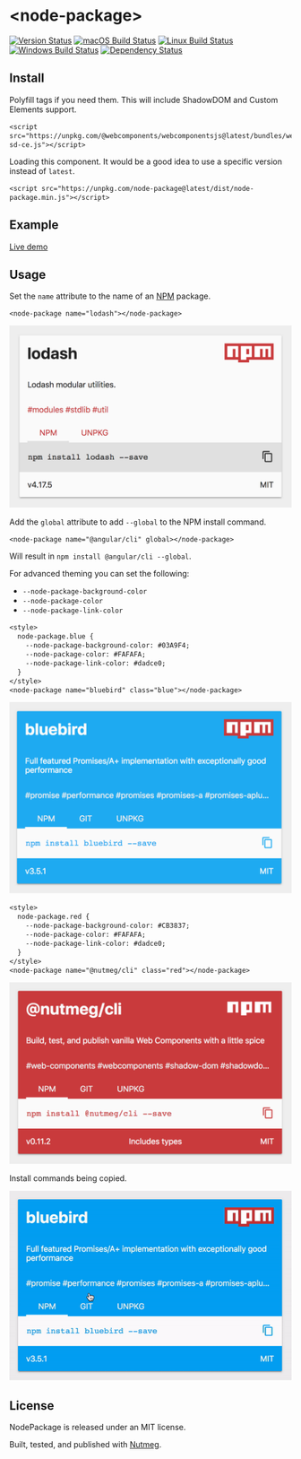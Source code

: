 &lt;node-package&gt;
====
[![Version Status](https://img.shields.io/npm/v/node-package.svg?style=flat&label=version&colorB=4bc524)](https://npmjs.com/package/node-package)
[![macOS Build Status](https://img.shields.io/circleci/project/github/abraham/node-package.svg?style=flat&label=macos)](https://circleci.com/gh/abraham/node-package)
[![Linux Build Status](https://img.shields.io/travis/abraham/node-package.svg?style=flat&label=linux)](https://travis-ci.org/abraham/node-package)
[![Windows Build Status](https://img.shields.io/appveyor/ci/abraham/node-package.svg?style=flat&label=windows)](https://ci.appveyor.com/project/abraham/node-package)
[![Dependency Status](https://david-dm.org/abraham/node-package.svg?style=flat)](https://david-dm.org/abraham/node-package)

Install
----

Polyfill tags if you need them. This will include ShadowDOM and Custom Elements support.

```
<script src="https://unpkg.com/@webcomponents/webcomponentsjs@latest/bundles/webcomponents-sd-ce.js"></script>
```

Loading this component. It would be a good idea to use a specific version instead of `latest`.

```
<script src="https://unpkg.com/node-package@latest/dist/node-package.min.js"></script>
```

Example
----

[Live demo](https://codepen.io/abrahamwilliams/pen/eVVJrM)

Usage
----

Set the `name` attribute to the name of an [NPM](https://www.npmjs.com/) package.

```
<node-package name="lodash"></node-package>
```

![Example](https://github.com/abraham/node-package/raw/master/images/default.png)

Add the `global` attribute to add `--global` to the NPM install command.

```
<node-package name="@angular/cli" global></node-package>
```

Will result in `npm install @angular/cli --global`.

For advanced theming you can set the following:

- `--node-package-background-color`
- `--node-package-color`
- `--node-package-link-color`

```
<style>
  node-package.blue {
    --node-package-background-color: #03A9F4;
    --node-package-color: #FAFAFA;
    --node-package-link-color: #dadce0;
  }
</style>
<node-package name="bluebird" class="blue"></node-package>
```

![Example with blue theme](https://github.com/abraham/node-package/raw/master/images/custom-theme-blue.png)

```
<style>
  node-package.red {
    --node-package-background-color: #CB3837;
    --node-package-color: #FAFAFA;
    --node-package-link-color: #dadce0;
  }
</style>
<node-package name="@nutmeg/cli" class="red"></node-package>
```

![Example with red theme](https://github.com/abraham/node-package/raw/master/images/custom-theme-red.png)

Install commands being copied.

![Example of copying install command](https://github.com/abraham/node-package/raw/master/images/copy-install.gif)

License
----

NodePackage is released under an MIT license.

Built, tested, and published with [Nutmeg](https://nutmeg.tools).
